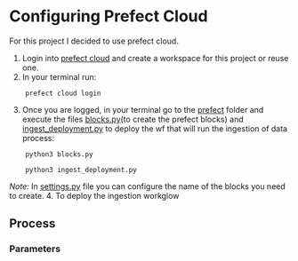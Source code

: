 # Configuring Prefect Cloud
For this project I decided to use prefect cloud.

1. Login into [prefect cloud](https://app.prefect.cloud/auth/login) and create a workspace for this project or reuse one.
2. In your terminal run:
```
    prefect cloud login
```
3. Once you are logged, in your terminal go to the [prefect](/prefect) folder and execute the files [blocks.py](/prefect/blocks.py)(to create the prefect blocks) and [ingest_deployment.py](/prefect/ingest_deployment.py) to deploy the wf that will run the ingestion of data process:
```
    python3 blocks.py
```
```
    python3 ingest_deployment.py
```
*Note:* In [settings.py](/prefect/settings.py) file you can configure the name of the blocks you need to create.
4. To deploy the ingestion workglow


## Process
### Parameters



